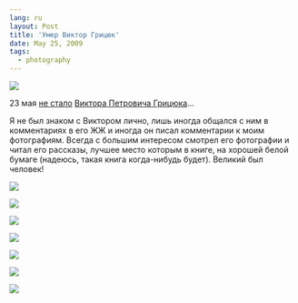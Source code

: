 ```yaml
---
lang: ru
layout: Post
title: 'Умер Виктор Грицюк'
date: May 25, 2009
tags:
  - photography
---
```


![](/images/blog/wildrussia-01.jpg)

23 мая [не стало](http://lenaswan.livejournal.com/408436.html "Лена Лебедева — Петровичу прощальное…") [Виктора Петровича Грицюка](http://www.wildrussia.net/ "Официальный сайт Виктора Грицюка")…

Я не был знаком с Виктором лично, лишь иногда общался с ним в комментариях в его ЖЖ и иногда он писал комментарии к моим фотографиям. Всегда с большим интересом смотрел его фотографии и читал его рассказы, лучшее место которым в книге, на хорошей белой бумаге (надеюсь, такая книга когда-нибудь будет). Великий был человек!

<!--more-->

![](/images/blog/wildrussia-02.jpg)

![](/images/blog/wildrussia-03.jpg)

![](/images/blog/wildrussia-04.jpg)

![](/images/blog/wildrussia-05.jpg)

![](/images/blog/wildrussia-06.jpg)

![](/images/blog/wildrussia-07.jpg)

![](/images/blog/wildrussia-08.jpg)
